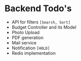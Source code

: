 # Backend Todo's

- API for filters `[Search, Sort]`
- Budget Controller and its Model
- Photo Upload
- PDF generation
- Mail service
- Notification `[HOLD]`
- Redis implementation
